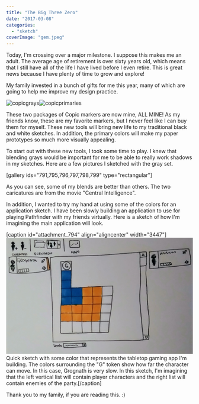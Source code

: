 ```yaml
---
title: "The Big Three Zero"
date: "2017-03-08"
categories: 
  - "sketch"
coverImage: "gem.jpeg"
---
```


Today, I'm crossing over a major milestone. I suppose this makes me an adult. The average age of retirement is over sixty years old, which means that I still have all of the life I have lived before I even retire. This is great news because I have plenty of time to grow and explore!

My family invested in a bunch of gifts for me this year, many of which are going to help me improve my design practice.

![copicgrays](https://joshualowrycom.files.wordpress.com/2017/03/copicgrays.jpg?w=173)![copicprimaries](https://joshualowrycom.files.wordpress.com/2017/03/copicprimaries1.jpg?w=300)

These two packages of Copic markers are now mine, ALL MINE! As my friends know, these are my favorite markers, but I never feel like I can buy them for myself. These new tools will bring new life to my traditional black and white sketches. In addition, the primary colors will make my paper prototypes so much more visually appealing.

To start out with these new tools, I took some time to play. I knew that blending grays would be important for me to be able to really work shadows in my sketches. Here are a few pictures I sketched with the gray set.

\[gallery ids="791,795,796,797,798,799" type="rectangular"\]

As you can see, some of my blends are better than others. The two caricatures are from the movie "Central Intelligence".

In addition, I wanted to try my hand at using some of the colors for an application sketch. I have been slowly building an application to use for playing Pathfinder with my friends virtually. Here is a sketch of how I'm imagining the main application will look.

\[caption id="attachment\_794" align="aligncenter" width="3447"\]![img_20170305_203156-01](images/img_20170305_203156-01.jpg) Quick sketch with some color that represents the tabletop gaming app I'm building. The colors surrounding the "G" token show how far the character can move. In this case, Grognath is very slow. In this sketch, I'm imagining that the left vertical list will contain player characters and the right list will contain enemies of the party.\[/caption\]

Thank you to my family, if you are reading this. :)
